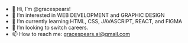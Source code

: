 - 👋 Hi, I’m @gracespears!
-  💞️ I’m interested in WEB DEVELOPMENT and GRAPHIC DESIGN
- 🌱 I’m currently learning HTML, CSS, JAVASCRIPT, REACT, and FIGMA
- 👀 I’m looking to switch careers.
- 📫 How to reach me: gracespears.ai@gmail.com 

<!---
gracespears/gracespears is a ✨ special ✨ repository because its `README.md` (this file) appears on your GitHub profile.
You can click the Preview link to take a look at your changes.
--->
